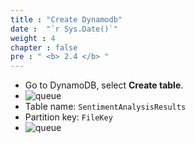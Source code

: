```yaml
---
title : "Create Dynamodb"
date :  "`r Sys.Date()`" 
weight : 4
chapter : false
pre : " <b> 2.4 </b> "
---
```

* Go to DynamoDB, select **Create table**.
* ![queue](/workshop-aws-card-clash-5/images/2.prerequisite/2.15.png) 
* Table name: ```SentimentAnalysisResults```
* Partition key: ```FileKey```
* ![queue](/workshop-aws-card-clash-5/images/2.prerequisite/2.16.png)